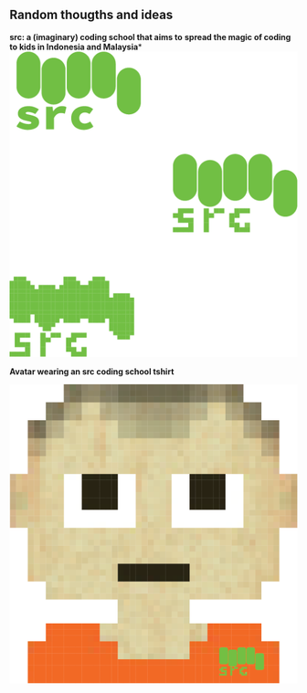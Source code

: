 ## Random thougths and ideas

**src: a (imaginary) coding school that aims to**
**spread the magic of coding to kids in Indonesia and Malaysia*** 
![src logo](src_mult.png)



**Avatar wearing an src coding school tshirt** 

![src tshirt](avatar.png)
